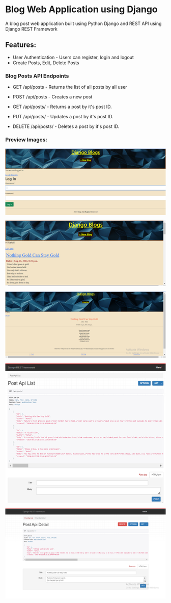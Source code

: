 # Blog Web Application using Django

A blog post web application built using Python Django and REST API using Django REST Framework

## Features:
* User Authentication - Users can register, login and logout
* Create Posts, Edit, Delete Posts

### Blog Posts API Endpoints
* GET /api/posts - Returns the list of all posts by all user
* POST /api/posts -  Creates a new post

* GET /api/posts/<id> - Returns a post by it's post ID.
* PUT /api/posts/<id> - Updates a post by it's post ID.
* DELETE /api/posts/<id> - Deletes a post by it's post ID.

### Preview Images:

[![error displaying image](https://github.com/RahulNeo95/blog_web_application/blob/master/images/img1.PNG
)](#features)

[![error displaying image](https://github.com/RahulNeo95/blog_web_application/blob/master/images/img2.PNG
)](#features)

[![error displaying image](https://github.com/RahulNeo95/blog_web_application/blob/master/images/img3.PNG
)](#features)

[![error displaying image](https://github.com/RahulNeo95/blog_web_application/blob/master/images/img4.PNG
)](#features)

[![error displaying image](https://github.com/RahulNeo95/blog_web_application/blob/master/images/img5.PNG
)](#features)

